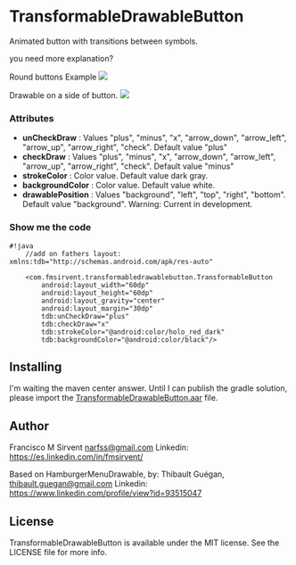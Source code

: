 TransformableDrawableButton
=================

Animated button with transitions between symbols.

you need more explanation?

Round buttons Example
![](https://raw.githubusercontent.com/Narfss/TransformableDrawableButton/master/draw_round_buttons_example.gif)

Drawable on a side of button.
![](https://raw.githubusercontent.com/Narfss/TransformableDrawableButton/master/draw_sides_buttons_example.gif.gif)


### Attributes ###
* **unCheckDraw** : Values "plus", "minus", "x", "arrow_down", "arrow_left", "arrow_up", "arrow_right", "check". Default value "plus"
* **checkDraw** : Values "plus", "minus", "x", "arrow_down", "arrow_left", "arrow_up", "arrow_right", "check". Default value "minus"
* **strokeColor** : Color value. Default value dark gray.
* **backgroundColor** : Color value. Default value white.
* **drawablePosition** : Values "background", "left", "top", "right", "bottom". Default value "background". Warning: Current in development.

### Show me the code ###

```
#!java
    //add on fathers layout: xmlns:tdb="http://schemas.android.com/apk/res-auto"

    <com.fmsirvent.transformabledrawablebutton.TransformableButton
        android:layout_width="60dp"
        android:layout_height="60dp"
        android:layout_gravity="center"
        android:layout_margin="30dp"
        tdb:unCheckDraw="plus"
        tdb:checkDraw="x"
        tdb:strokeColor="@android:color/holo_red_dark"
        tdb:backgroundColor="@android:color/black"/>

```

## Installing

I'm waiting the maven center answer.
Until I can publish the gradle solution, please import the [TransformableDrawableButton.aar](https://raw.githubusercontent.com/Narfss/TransformableDrawableButton/master/TransformableDrawableButton.aar) file.

## Author

Francisco M Sirvent narfss@gmail.com
Linkedin: https://es.linkedin.com/in/fmsirvent/


Based on HamburgerMenuDrawable, by:
Thibault Guégan, thibault.guegan@gmail.com
Linkedin: https://www.linkedin.com/profile/view?id=93515047

## License

TransformableDrawableButton is available under the MIT license. See the LICENSE file for more info.
